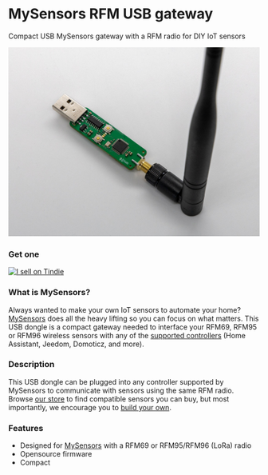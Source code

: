 # MySensors RFM USB gateway
Compact USB MySensors gateway with a RFM radio for DIY IoT sensors

[![Preview](doc/preview.jpg)](https://www.tindie.com/products/sitronlabs/mysensors-rfm-usb-gateway/)

### Get one
<a href="https://www.tindie.com/products/sitronlabs/mysensors-rfm-usb-gateway/?ref=offsite_badges&utm_source=sellers_sitronlabs&utm_medium=badges&utm_campaign=badge_small"><img src="https://d2ss6ovg47m0r5.cloudfront.net/badges/tindie-smalls.png" alt="I sell on Tindie" width="200" height="55"></a>


### What is MySensors?
Always wanted to make your own IoT sensors to automate your home? [MySensors](https://www.mysensors.org/) does all the heavy lifting so you can focus on what matters. This USB dongle is a compact gateway needed to interface your RFM69, RFM95 or RFM96 wireless sensors with any of the [supported controllers](https://www.mysensors.org/controller) (Home Assistant, Jeedom, Domoticz, and more).

### Description

This USB dongle can be plugged into any controller supported by MySensors to communicate with sensors using the same RFM radio. Browse [our store](https://www.tindie.com/stores/sitronlabs/#store-section-products) to find compatible sensors you can buy, but most importantly, we encourage you to [build your own](https://www.mysensors.org/build).

### Features
- Designed for [MySensors](https://www.mysensors.org/) with a RFM69 or RFM95/RFM96 (LoRa) radio
- Opensource firmware
- Compact

